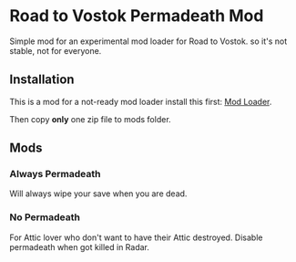 # Road to Vostok Permadeath Mod
Simple mod for an experimental mod loader for Road to Vostok.
so it's not stable, not for everyone.

## Installation
This is a mod for a not-ready mod loader
install this first: [Mod Loader](https://github.com/Ryhon0/VostokMods).

Then copy **only** one zip file to mods folder.

## Mods
### Always Permadeath
Will always wipe your save when you are dead.
### No Permadeath
For Attic lover who don't want to have their Attic destroyed. Disable permadeath when got killed in Radar.